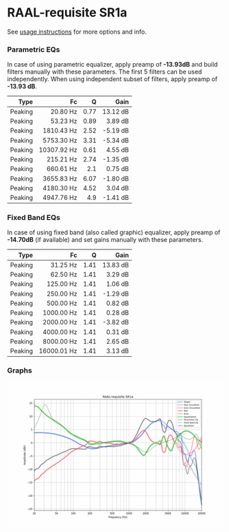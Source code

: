 # RAAL-requisite SR1a
See [usage instructions](https://github.com/jaakkopasanen/AutoEq#usage) for more options and info.

### Parametric EQs
In case of using parametric equalizer, apply preamp of **-13.93dB** and build filters manually
with these parameters. The first 5 filters can be used independently.
When using independent subset of filters, apply preamp of **-13.93 dB**.

| Type    | Fc          |    Q | Gain     |
|--------:|------------:|-----:|---------:|
| Peaking | 20.80 Hz    | 0.77 | 13.12 dB |
| Peaking | 53.23 Hz    | 0.89 | 3.89 dB  |
| Peaking | 1810.43 Hz  | 2.52 | -5.19 dB |
| Peaking | 5753.30 Hz  | 3.31 | -5.34 dB |
| Peaking | 10307.92 Hz | 0.61 | 4.55 dB  |
| Peaking | 215.21 Hz   | 2.74 | -1.35 dB |
| Peaking | 660.61 Hz   | 2.1  | 0.75 dB  |
| Peaking | 3655.83 Hz  | 6.07 | -1.80 dB |
| Peaking | 4180.30 Hz  | 4.52 | 3.04 dB  |
| Peaking | 4947.76 Hz  | 4.9  | -1.41 dB |

### Fixed Band EQs
In case of using fixed band (also called graphic) equalizer, apply preamp of **-14.70dB**
(if available) and set gains manually with these parameters.

| Type    | Fc          |    Q | Gain     |
|--------:|------------:|-----:|---------:|
| Peaking | 31.25 Hz    | 1.41 | 13.83 dB |
| Peaking | 62.50 Hz    | 1.41 | 3.29 dB  |
| Peaking | 125.00 Hz   | 1.41 | 1.06 dB  |
| Peaking | 250.00 Hz   | 1.41 | -1.29 dB |
| Peaking | 500.00 Hz   | 1.41 | 0.82 dB  |
| Peaking | 1000.00 Hz  | 1.41 | 0.28 dB  |
| Peaking | 2000.00 Hz  | 1.41 | -3.82 dB |
| Peaking | 4000.00 Hz  | 1.41 | 0.31 dB  |
| Peaking | 8000.00 Hz  | 1.41 | 2.65 dB  |
| Peaking | 16000.01 Hz | 1.41 | 3.13 dB  |

### Graphs
![](./RAAL-requisite%20SR1a.png)